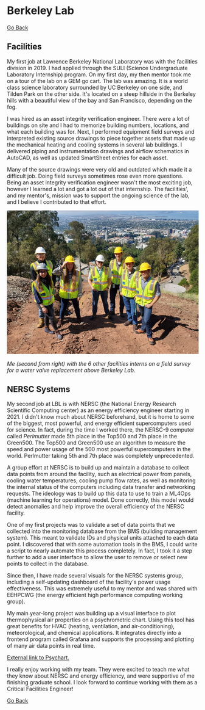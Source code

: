 # Berkeley Lab

[Go Back](/)

## Facilities

My first job at Lawrence Berkeley National Laboratory was with the facilities division in 2019. I had applied through the SULI (Science Undergraduate Laboratory Internship) program. On my first day, my then mentor took me on a tour of the lab on a GEM go cart. The lab was amazing. It is a world class science laboratory surrounded by UC Berkeley on one side, and Tilden Park on the other side. It's located on a steep hillside in the Berkeley hills with a beautiful view of the bay and San Francisco, depending on the fog.

I was hired as an asset integrity verification engineer. There were a lot of buildings on site and I had to memorize building numbers, locations, and what each building was for. Next, I performed equipment field surveys and interpreted existing source drawings to piece together assets that made up the mechanical heating and cooling systems in several lab buildings. I delivered piping and instrumentation drawings and airflow schematics in AutoCAD, as well as updated SmartSheet entries for each asset.

Many of the source drawings were very old and outdated which made it a difficult job. Doing field surveys sometimes rose even more questions. Being an asset integrity verification engineer wasn't the most exciting job, however I learned a lot and got a lot out of that internship. The facilities', and my mentor's, mission was to support the ongoing science of the lab, and I believe I contributed to that effort.

![fac](./lbl_1.png)

_Me (second from right) with the 6 other facilities interns on a field survey for a water valve replacement above Berkeley Lab._

## NERSC Systems

My second job at LBL is with NERSC (the National Energy Research Scientific Computing center) as an energy efficiency engineer starting in 2021. I didn't know much about NERSC beforehand, but it is home to some of the biggest, most powerful, and energy efficient supercomputers used for science. In fact, during the time I worked there, the NERSC-9 computer called _Perlmutter_ made 5th place in the Top500 and 7th place in the Green500. The Top500 and Green500 use an algorithm to measure the speed and power usage of the 500 most powerful supercomputers in the world. Perlmutter taking 5th and 7th place was completely unprecedented.

A group effort at NERSC is to build up and maintain a database to collect data points from around the facility, such as electrical power from panels, cooling water temperatures, cooling pump flow rates, as well as monitoring the internal status of the computers including data transfer and networking requests. The ideology was to build up this data to use to train a ML4Ops (machine learning for operations) model. Done correctly, this model would detect anomalies and help improve the overall efficiency of the NERSC facility.

One of my first projects was to validate a set of data points that we collected into the monitoring database from the BMS (building management system). This meant to validate IDs and physical units attached to each data point. I discovered that with some automation tools in the BMS, I could write a script to nearly automate this process completely. In fact, I took it a step further to add a user interface to allow the user to remove or select new points to collect in the database.

Since then, I have made several visuals for the NERSC systems group, including a self-updating dashboard of the facility's power usage effectiveness. This was extremely useful to my mentor and was shared with EEHPCWG (the energy efficient high performance computing working group).

My main year-long project was building up a visual interface to plot thermophysical air properties on a psychrometric chart.  Using this tool has great benefits for HVAC (heating, ventilation, and air-conditioning), meteorological, and chemical applications. It integrates directly into a frontend program called Grafana and supports the processing and plotting of many air data points in real time.

[External link to Psychart.](https://grafana.com/grafana/plugins/ventura-psychrometric-panel/)

I really enjoy working with my team. They were excited to teach me what they know about NERSC and energy efficiency, and were supportive of me finishing graduate school. I look forward to continue working with them as a Critical Facilities Engineer!

[Go Back](/)
